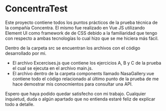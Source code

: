 # ConcentraTest

Este proyecto contiene todos los puntos prácticos de la prueba técnica de la compañía Concentra. El mismo fue realizado en Vue JS utilizando Element UI como framework de de CSS debido a la familiaridad que tengo con respecto a ambas tecnologías lo cual hizo que se me hiciera más fácil.

Dentro de la carpeta src se encuentran los archivos con el código desarrollado por mi.
  - El archivo Excercises.js que contiene los ejercicios A, B y C de la prueba el cual se ejecuta en el archivo main.js.
  - El archivo dentro de la carpeta components llamado NasaGallery.vue contiene todo el código relacionado al último punto de la prueba de me hace demostrar mis conocmientos para consultar una API.

Espero que haya podido quedar satisfecho con mi trabajo. Cualquier inquietud, duda o algún apartado que no entienda estaré feliz de explicar todo a detalle.
